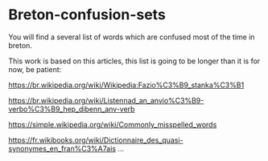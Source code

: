 # Breton-confusion-sets
You will find a several list of words which are confused most of the time in breton.

This work is based on this articles, this list is going to be longer than it is for now, be patient:

 https://br.wikipedia.org/wiki/Wikipedia:Fazio%C3%B9_stanka%C3%B1
 
 https://br.wikipedia.org/wiki/Listennad_an_anvio%C3%B9-verbo%C3%B9_hep_dibenn_anv-verb
 
 https://simple.wikipedia.org/wiki/Commonly_misspelled_words
 
 https://fr.wikibooks.org/wiki/Dictionnaire_des_quasi-synonymes_en_fran%C3%A7ais
 ...
